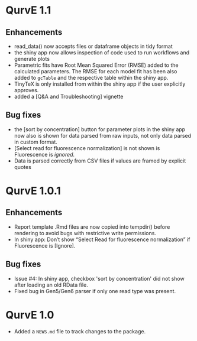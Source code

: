 # QurvE 1.1

## Enhancements

* read_data() now accepts files or dataframe objects in tidy format
* the shiny app now allows inspection of code used to run workflows and generate plots
* Parametric fits have Root Mean Squared Error (RMSE) added to the calculated parameters. The RMSE for each model fit has been also added to `gcTable` and the respective table within the shiny app.
* TinyTeX is only installed from within the shiny app if the user explicitly approves.
* added a [Q&A and Troubleshooting] vignette

## Bug fixes

* the [sort by concentration] button for parameter plots in the shiny app now also is shown for data parsed from raw inputs, not only data parsed in custom format.
* [Select read for fluorescence normalization] is not shown is Fluorescence is *ignored*.
* Data is parsed correctly from CSV files if values are framed by explicit quotes

# QurvE 1.0.1

## Enhancements

* Report template .Rmd files are now copied into tempdir() before rendering to avoid bugs with restrictive write permissions.
* In shiny app: Don’t show “Select Read for fluorescence normalization” if Fluorescence is [Ignore].

## Bug fixes

* Issue #4: In shiny app, checkbox 'sort by concentration' did not show after loading an old RData file.
* Fixed bug in Gen5/Gen6 parser if only one read type was present.

# QurvE 1.0

* Added a `NEWS.md` file to track changes to the package.
